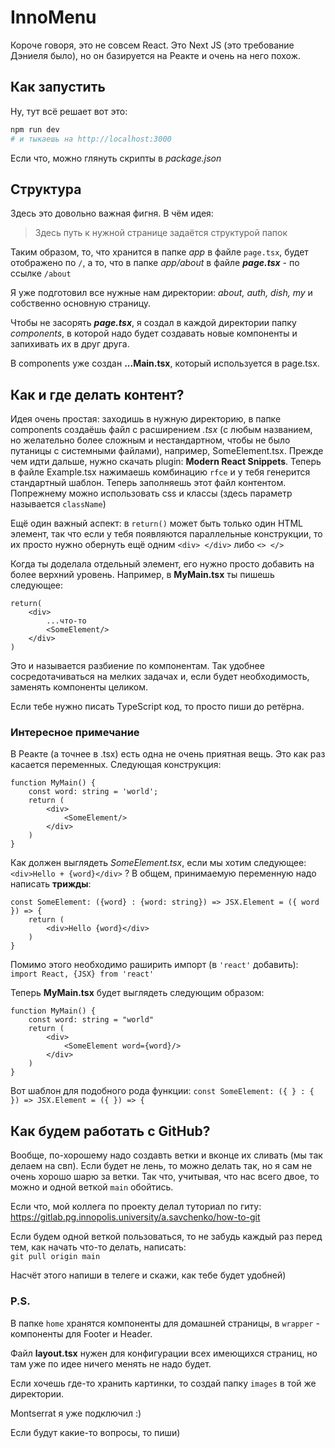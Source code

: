 # InnoMenu

Короче говоря, это не совсем React. Это Next JS (это требование Дэниеля было),
но он базируется на Реакте и очень на него похож.

## Как запустить

Ну, тут всё решает вот это:
```bash
npm run dev
# и тыкаешь на http://localhost:3000
```
Если что, можно глянуть скрипты в *package.json*

## Структура

Здесь это довольно важная фигня. В чём идея: 
> Здесь путь к нужной странице задаётся структурой папок

Таким образом, то, что хранится в папке *app* в файле
`page.tsx`, будет отображено по `/`, а то, что в папке
*app/about* в файле ***page.tsx*** - по ссылке `/about`

Я уже подготовил все нужные нам директории: *about, auth, dish, my* и собственно основную страницу.

Чтобы не засорять ***page.tsx***, я создал в каждой директории папку *components*, в которой надо будет 
создавать новые компоненты и запихивать их в друг друга.

В components уже создан **...Main.tsx**, который используется в page.tsx.

## Как и где делать контент?

Идея очень простая: заходишь в нужную директорию, в папке components создаёшь файл с расширением *.tsx*
(с любым названием, но желательно более сложным и нестандартном, чтобы не было путаницы 
с системными файлами), например, SomeElement.tsx. Прежде чем идти дальше, нужно скачать plugin: 
**Modern React Snippets**. Теперь в файле Example.tsx нажимаешь комбинацию `rfce` и у тебя генерится
стандартный шаблон. Теперь заполняешь этот файл контентом. Попрежнему можно использовать css 
и классы (здесь параметр называется `className`)

Ещё один важный аспект: в `return()` может быть только один HTML элемент, так что если у тебя появляются
параллельные конструкции, то их просто нужно обернуть ещё одним `<div> </div>` либо `<> </>`

Когда ты доделала отдельный элемент, его нужно просто добавить на более верхний уровень. Например,
в **MyMain.tsx** ты пишешь следующее: 
```
return(
    <div>
        ...что-то
        <SomeElement/>
    </div>
)
```

Это и называется разбиение по компонентам. Так удобнее сосредотачиваться на мелких задачах и, если
будет необходимость, заменять компоненты целиком.

Если тебе нужно писать TypeScript код, то просто пиши до ретёрна.

### Интересное примечание

В Реакте (а точнее в .tsx) есть одна не очень приятная вещь. Это как раз касается переменных.
Следующая конструкция:

```
function MyMain() {
    const word: string = 'world';
    return (
        <div>
            <SomeElement/>
        </div>
    )
}
```

Как должен выглядеть *SomeElement.tsx*, если мы хотим следующее: `<div>Hello + {word}</div>` ? В общем,
принимаемую переменную надо написать **трижды**:

```
const SomeElement: ({word} : {word: string}) => JSX.Element = ({ word }) => {
    return (
        <div>Hello {word}</div>
    )
}
```

Помимо этого необходимо раширить импорт (в `'react'` добавить): `import React, {JSX} from 'react'`

Теперь **MyMain.tsx** будет выглядеть следующим образом:

```
function MyMain() {
    const word: string = "world"
    return (
        <div>
            <SomeElement word={word}/>
        </div>
    )
}
```


Вот шаблон для подобного рода функции: ```const SomeElement: ({ } : { }) => JSX.Element = ({ }) => {```

## Как будем работать с GitHub?

Вообще, по-хорошему надо создавть ветки и вконце их сливать (мы так делаем на свп). Если будет не лень,
то можно делать так, но я сам не очень хорошо шарю за ветки. Так что, учитывая, что нас всего двое,
то можно и одной веткой `main` обойтись.

Если что, мой коллега по проекту делал туториал по гиту:\
https://gitlab.pg.innopolis.university/a.savchenko/how-to-git

Если будем одной веткой пользоваться, то не забудь каждый раз перед тем, как начать что-то делать, написать:\
`git pull origin main`

Насчёт этого напиши в телеге и скажи, как тебе будет удобней)

### P.S.

В папке `home` хранятся компоненты для домашней страницы, в `wrapper` - компоненты для Footer и Header.

Файл **layout.tsx** нужен для конфигурации всех имеющихся страниц, но там уже по идее ничего менять 
не надо будет.

Если хочешь где-то хранить картинки, то создай папку `images` в той же директории.

Montserrat я уже подключил :)

Если будут какие-то вопросы, то пиши)